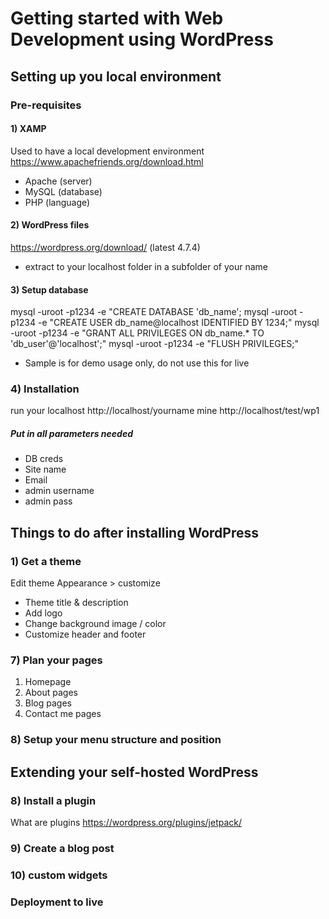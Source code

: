 # Getting started with Web Development using WordPress

## Setting up you local environment

### Pre-requisites

#### 1) XAMP
Used to have a local development environment
https://www.apachefriends.org/download.html

* Apache (server)
* MySQL (database)
* PHP (language)

#### 2) WordPress files
https://wordpress.org/download/ (latest 4.7.4)
* extract to your localhost folder in a subfolder of your name

#### 3) Setup database
mysql -uroot -p1234 -e "CREATE DATABASE 'db_name';
mysql -uroot -p1234 -e "CREATE USER db_name@localhost IDENTIFIED BY 1234;"
mysql -uroot -p1234 -e "GRANT ALL PRIVILEGES ON db_name.* TO 'db_user'@'localhost';"
mysql -uroot -p1234 -e "FLUSH PRIVILEGES;"
* Sample is for demo usage only, do not use this for live

### 4) Installation
run your localhost
http://localhost/yourname
mine
http://localhost/test/wp1

##### Put in all parameters needed
- DB creds
- Site name
- Email
- admin username
- admin pass

## Things to do after installing WordPress

### 1) Get a theme

Edit theme
Appearance > customize
- Theme title & description
- Add logo
- Change background image / color
- Customize header and footer

### 7) Plan your pages
1. Homepage
2. About pages
3. Blog pages
4. Contact me pages

### 8) Setup your menu structure and position

## Extending your self-hosted WordPress

### 8) Install a plugin
What are plugins
https://wordpress.org/plugins/jetpack/

### 9) Create a blog post

### 10) custom widgets


### Deployment to live
